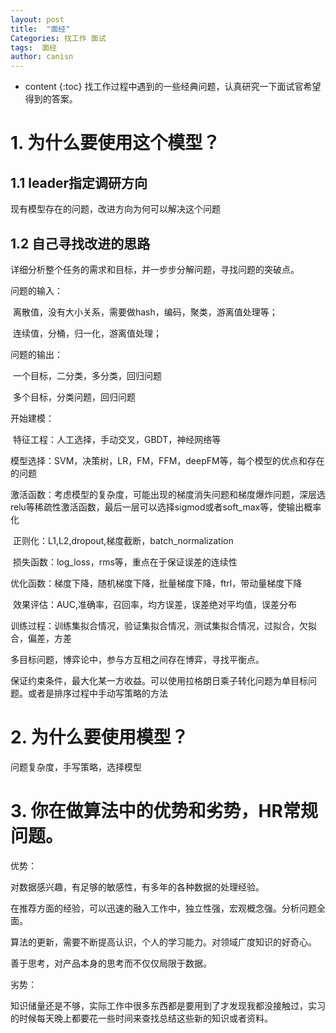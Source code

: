 ```yaml
---
layout: post
title:  "面经"
Categories: 找工作 面试
tags:  面经
author: canisn
---
```


* content
{:toc}
找工作过程中遇到的一些经典问题，认真研究一下面试官希望得到的答案。









# 1. 为什么要使用这个模型？

## 1.1 leader指定调研方向

现有模型存在的问题，改进方向为何可以解决这个问题

## 1.2 自己寻找改进的思路

详细分析整个任务的需求和目标，并一步步分解问题，寻找问题的突破点。

问题的输入：

​	离散值，没有大小关系，需要做hash，编码，聚类，游离值处理等；

​	连续值，分桶，归一化，游离值处理；

问题的输出：

​	一个目标，二分类，多分类，回归问题

​	多个目标，分类问题，回归问题

开始建模：

​	特征工程：人工选择，手动交叉，GBDT，神经网络等

​	模型选择：SVM，决策树，LR，FM，FFM，deepFM等，每个模型的优点和存在的问题

​	激活函数：考虑模型的复杂度，可能出现的梯度消失问题和梯度爆炸问题，深层选relu等稀疏性激活函数，最后一层可以选择sigmod或者soft_max等，使输出概率化

​	正则化：L1,L2,dropout,梯度截断，batch_normalization

​	损失函数：log_loss，rms等，重点在于保证误差的连续性

​	优化函数：梯度下降，随机梯度下降，批量梯度下降，ftrl，带动量梯度下降

​	效果评估：AUC,准确率，召回率，均方误差，误差绝对平均值，误差分布

​	训练过程：训练集拟合情况，验证集拟合情况，测试集拟合情况，过拟合，欠拟合，偏差，方差

多目标问题，博弈论中，参与方互相之间存在博弈，寻找平衡点。

保证约束条件，最大化某一方收益。可以使用拉格朗日乘子转化问题为单目标问题。或者是排序过程中手动写策略的方法

# 2. 为什么要使用模型？

问题复杂度，手写策略，选择模型

# 3.  你在做算法中的优势和劣势，HR常规问题。

优势：

对数据感兴趣，有足够的敏感性，有多年的各种数据的处理经验。

在推荐方面的经验，可以迅速的融入工作中，独立性强，宏观概念强。分析问题全面。

算法的更新，需要不断提高认识，个人的学习能力。对领域广度知识的好奇心。

善于思考，对产品本身的思考而不仅仅局限于数据。

劣势：

知识储量还是不够，实际工作中很多东西都是要用到了才发现我都没接触过，实习的时候每天晚上都要花一些时间来查找总结这些新的知识或者资料。

